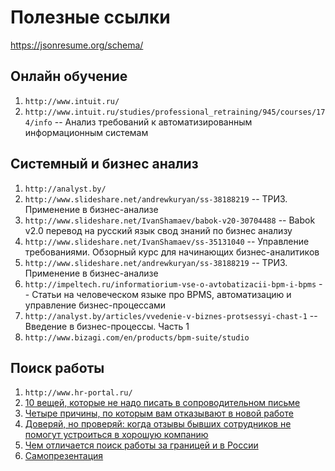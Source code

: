 # Полезные ссылки

https://jsonresume.org/schema/

## Онлайн обучение

1. `http://www.intuit.ru/`
1. `http://www.intuit.ru/studies/professional_retraining/945/courses/174/info` -- Анализ требований к автоматизированным информационным системам

## Системный и бизнес анализ

1. `http://analyst.by/`
1. `http://www.slideshare.net/andrewkuryan/ss-38188219` -- ТРИЗ. Применение в бизнес-анализе
1. `http://www.slideshare.net/IvanShamaev/babok-v20-30704488` -- Babok v2.0 перевод на русский язык свод знаний по бизнес анализу
1. `http://www.slideshare.net/IvanShamaev/ss-35131040` -- Управление требованиями. Обзорный курс для начинающих бизнес-аналитиков
1. `http://www.slideshare.net/andrewkuryan/ss-38188219` -- ТРИЗ. Применение в бизнес-анализе
1. `http://impeltech.ru/informatiorium-vse-o-avtobatizacii-bpm-i-bpms` -- Cтатьи на человеческом языке про BPMS, автоматизацию и управление бизнес-процессами
1. `http://analyst.by/articles/vvedenie-v-biznes-protsessyi-chast-1` -- Введение в бизнес-процессы. Часть 1
1. `http://www.bizagi.com/en/products/bpm-suite/studio`

## Поиск работы

1. `http://www.hr-portal.ru/`
1. [10 вещей, которые не надо писать в сопроводительном письме](https://hh.ru/article/301514?from=article_308505)
1. [Четыре причины, по которым вам отказывают в новой работе](http://www.vedomosti.ru/management/blogs/2016/06/07/643918-vi-ischete-rabotu-dolshe-treh-mesyatsev)
1. [Доверяй, но проверяй: когда отзывы бывших сотрудников не помогут устроиться в хорошую компанию](https://vc.ru/rabota-ru/407434-doveryay-no-proveryay-kogda-otzyvy-byvshih-sotrudnikov-ne-pomogut-ustroitsya-v-horoshuyu-kompaniyu)
1. [Чем отличается поиск работы за границей и в России](https://prosto.rabota.ru/post/poisk-raboty-u-nih-i-u-nas/)
1. [Самопрезентация](https://prosto.rabota.ru/post/samoprezentaciya/?variant=3690)
